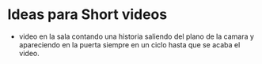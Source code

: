 # Ideas para Short videos

- video en la sala contando una historia
saliendo del plano de la camara y apareciendo
en la puerta siempre en un ciclo hasta que se
acaba el video.